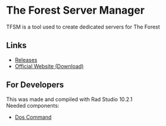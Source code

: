 # The Forest Server Manager
TFSM is a tool used to create dedicated servers for The Forest

<h2>Links</h2>
<ul>
  <li><a href="https://github.com/Inforcer25/The-Forest-Server-Manager/releases">Releases</a></li>
  <li><a href="https://inforcer25.co.za/">Official Website (Download)</a></li>
</ul>

<h2>For Developers</h2>
This was made and compiled with Rad Studio 10.2.1
<br/>
Needed components:
<ul>
  <li><a href="https://github.com/TurboPack-Tokyo/DOSCommand">Dos Command</a></li>
</ul>
